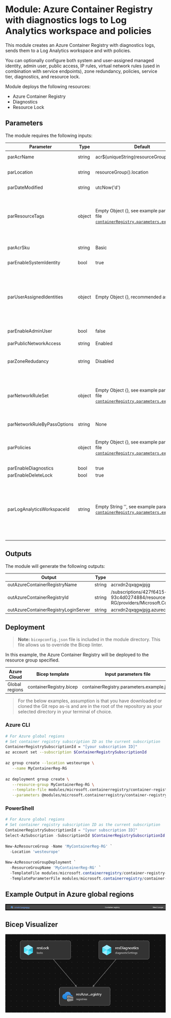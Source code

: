 # Module: Azure Container Registry with diagnostics logs to Log Analytics workspace and policies

This module creates an Azure Container Registry with diagnostics logs, sends them to a Log Analytics workspace and with policies. 

You can optionally configure both system and user-assigned managed identity, admin user, public access, IP rules, virtual network rules (used in combination with service endpoints), zone redundancy, policies, service tier, diagnostics, and resource lock.

Module deploys the following resources:

- Azure Container Registry
- Diagnostics
- Resource Lock

## Parameters

The module requires the following inputs:

 | Parameter                     | Type   | Default                                                                                                                             | Description                                                                                                                                                                                                                                                                                                                                                                                                                               | Requirement                   | Example                      |
 | ----------------------------- | ------ | ---------------------------------------------------------------------------------------------------- | ----------------------------------------------------------------------------------------------------------------------------------------------------------------------------------------------------------------------------------------------------------------------------------------------------------------------------------------------------------------------------------------------------------------------------------------- | ----------------------------- | ---------------------------- |
 | parAcrName                  | string | acr${uniqueString(resourceGroup().id)}                                                                                                | Name of Azure Container Registry to deploy | 5-50 char | acrxdn2qxqgwjpjg
 | parLocation                 | string | resourceGroup().location                                                                                                              | Location where Azure Container Registry will be deployed | Valid Azure Region | westeurope
 | parDateModified             | string | utcNow('d')                                                                                                                           | Tag to be applied to resource when deployed | None | See Default
 | parResourceTags             | object | Empty Object {}, see example parameters file [`containerRegistry.parameters.example.json`](containerRegistry.parameters.example.json) | Tags to be applied to resource when deployed. If parResourceTags is not desired as an empty object, it should be used as the input parameter in the parameter file, i.e "parResourceTags": {"value": {} }''' | None | See Default
 | parAcrSku                   | string | Basic                                                                                                                                 | Azure Container Registry service tier | Basic or Standard or Premium | Premium
 | parEnableSystemIdentity     | bool   | true                                                                                                                                  | Enable system-assigned managed identity | None | true
 | parUserAssignedIdentities   | object | Empty Object {}, recommended as empty                                                                                                 | The list of user-assigned managed identity resource ids to associate with the Azure Container Registry. If parUserAssignedIdentities is not desired as an empty object, it should be used as the input parameter in the parameter file, i.e "parUserAssignedIdentities ": {"value": {} }''' | None | See Default
 | parEnableAdminUser          | bool   | false                                                                                                                                 | Enable admin user on Azure Container Registry | None | false
 | parPublicNetworkAccess      | string | Enabled                                                                                                                               | Enable public network access | Disabled or Enabled | Enabled
 | parZoneRedudancy            | string | Disabled                                                                                                                              | Zone redundancy, Azure Container Registry is minimum replicated across three seperate zones | Disabled or Enabled | Disabled
 | parNetworkRuleSet           | object | Empty Object {}, see example parameters file [`containerRegistry.parameters.example.json`](containerRegistry.parameters.example.json) | The network rule set for a container registry. If parNetworkRuleSet is not desired as an empty object, it should be used as the input parameter in the parameter file, i.e "parNetworkRuleSet": {"value": {} }''' | None | See Default
 | parNetworkRuleByPassOptions | string | None                                                                                                                                  | Allow trusted Azure services to access restricted registry | AzureServices or None | None
 | parPolicies                 | object | Empty Object {}, see example parameters file [`containerRegistry.parameters.example.json`](containerRegistry.parameters.example.json) | Azure Container Registry policies. If parPolicies is not desired as an empty object, it should be used as the input parameter in the parameter file, i.e "parPolicies": {"value": {} }''' | None | See Default
 | parEnableDiagnostics        | bool   | true                                                                                                                                  | Diagnostic logs | None | true
 | parEnableDeleteLock         | bool   | true                                                                                                                                  | Delete lock | None | true
 | parLogAnalyticsWorkspaceId  | string | Empty String '', see example parameters file [`containerRegistry.parameters.example.json`](containerRegistry.parameters.example.json) | Log analytics workspace resource id. Only required if parEnableDiagnostics is set to true. If parLogAnalyticsWorkspaceId is not desired as an empty string, it should be used as the input parameter in the parameter file, i.e "parLogAnalyticsWorkspaceId": {"value": {} }''' | None | See Default

## Outputs

The module will generate the following outputs:

| Output                               | Type   | Example                                                                                                                                                |
| -------------------------            | ------ | ------------------------------------------------------------------------------------------------------------------------------------------------------ |
| outAzureContainerRegistryName        | string | acrxdn2qxqgwjpjg                                                                                                                                       |
| outAzureContainerRegistryId          | string | /subscriptions/427f6415-fa22-44d4-b682-93c4d0274884/resourceGroups/MyContainerReg-RG/providers/Microsoft.ContainerRegistry/registries/acrxdn2qxqgwjpjg |
| outAzureContainerRegistryLoginServer | string | acrxdn2qxqgwjpjg.azurecr.io                                                                                                                            |

## Deployment
> **Note:** `bicepconfig.json` file is included in the module directory. This file allows us to override the Bicep linter.

In this example, the Azure Container Registry will be deployed to the resource group specified.

 | Azure Cloud    | Bicep template          | Input parameters file                     |
 | -------------- | ----------------------- | ----------------------------------------- |
 | Global regions | containerRegistry.bicep | containerRegistry.parameters.example.json |

> For the below examples, assumption is that you have downloaded or cloned the Git repo as-is and are in the root of the repository as your selected directory in your terminal of choice.

### Azure CLI

```bash
# For Azure global regions
# Set container registry subscription ID as the current subscription 
ContainerRegistrySubscriptionId = "[your subscription ID]"
az account set --subscription $ContainerRegistrySubscriptionId

az group create --location westeurope \
   --name MyContainerReg-RG

az deployment group create \
   --resource-group MyContainerReg-RG \
   --template-file modules/microsoft.containerregistry/container-registry-with-diagnostics-log-analytics-and-policy/containerRegistry.bicep \
   --parameters @modules/microsoft.containerregistry/container-registry-with-diagnostics-log-analytics-and-policy/containerRegistry.parameters.example.json  
```

### PowerShell

```powershell
# For Azure global regions
# Set container registry subscription ID as the current subscription 
ContainerRegistrySubscriptionId = "[your subscription ID]"
Select-AzSubscription -SubscriptionId $ContainerRegistrySubscriptionId

New-AzResourceGroup -Name 'MyContainerReg-RG' `
  -Location 'westeurope'
  
New-AzResourceGroupDeployment `
  -ResourceGroupName 'MyContainerReg-RG' `
  -TemplateFile modules/microsoft.containerregistry/container-registry-with-diagnostics-log-analytics-and-policy/containerRegistry.bicep `
  -TemplateParameterFile modules/microsoft.containerregistry/container-registry-with-diagnostics-log-analytics-and-policy/containerRegistry.parameters.example.json
```

## Example Output in Azure global regions

![Example Deployment Output](media/AzureContainerRegistryExampleDeploymentOutput.png "Example Deployment Output in Azure global regions")

## Bicep Visualizer

![Bicep Visualizer](media/AzureContainerRegistryBicepVisualizer.png "Bicep Visualizer")